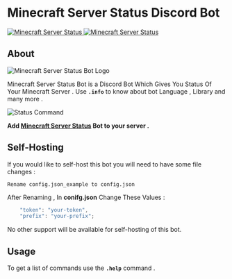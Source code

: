 # Minecraft Server Status Discord Bot

<a href="https://top.gg/bot/802868654957789204">
    <img src="https://top.gg/api/widget/802868654957789204.svg" alt="Minecraft Server Status" />
</a>

<a href="https://botsfordiscord.com/bots/802868654957789204">
    <img src="https://botsfordiscord.com/api/bot/802868654957789204/widget" alt="Minecraft Server Status" />
</a>

## About


<img src="https://cdn.discordapp.com/attachments/771781595220017193/813814680509218906/Minecraft_Status_Bot_1.png" alt="Minecraft Server Status Bot Logo" />


Minecraft Server Status Bot is a Discord Bot Which Gives You Status Of Your Minecraft Server .
Use **`.info`** to know about bot Language , Library and many more .

<img src="https://media.discordapp.net/attachments/702042187436785706/813809055260082196/iZp6LHM_-_Imgur.png" alt="Status Command" />

**Add [Minecraft Server Status](https://top.gg/bot/628400349979344919) Bot to your server .**

## Self-Hosting

If you would like to self-host this bot you will need to have some file changes :

```
Rename config.json_example to config.json
```

After Renaming , In **conifg.json** Change These Values :
```javascript
    "token": "your-token",
    "prefix": "your-prefix";
```

No other support will be available for self-hosting of this bot.

## Usage

To get a list of commands use the **`.help`** command .
